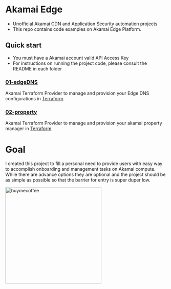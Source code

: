 # Akamai Edge

- Unofficial Akamai CDN and Application Security automation projects
- This repo contains code examples on Akamai Edge Platform.

## Quick start

- You must have a Akamai account valid API Access Key
- For instructions on running the project code, please consult the README in each folder

### [01-edgeDNS](https://github.com/akamai-devops-APJ/akamai_edge/tree/main/01-edgeDNS#akamai-edgedns)

Akamai Terraform Provider to manage and provision your Edge DNS configurations in [Terraform](https://registry.terraform.io/providers/akamai/akamai/latest).

### [02-property](https://github.com/akamai-devops-APJ/akamai_edge/tree/main/02-property#akamai-property)

Akamai Terraform Provider to manage and provision your akamai property manager in [Terraform](https://registry.terraform.io/providers/akamai/akamai/latest).

# Goal

I created this project to fill a personal need to provide users with easy way to accomplish onboarding and management tasks on Akamai compute. While there are advance options they are optional and the project should be as simple as possible so that the barrier for entry is super duper low.

<img width="300" alt="buymecoffee" src="https://github.com/akamai-devops-APJ/akamai_edge/assets/73431376/5304391a-e453-46e1-a160-3fc3941efc1d">
